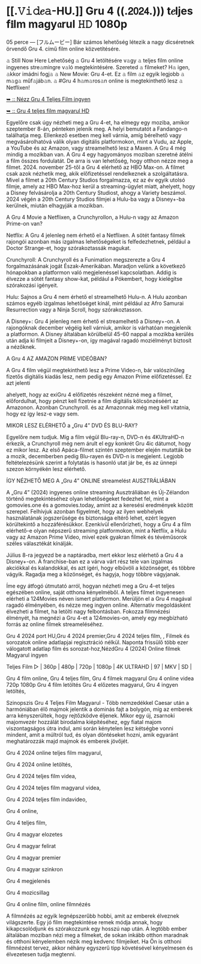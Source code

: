 # [[.𝚅𝚒𝚍𝑒𝚊-HU.]] Gru 4 ((.𝟤𝟢𝟤𝟦.))) t𝑒ljes f𝕚lm magy𝔞rul 𝙷𝙳 1080p

05 perce — [フルムービー] Bár számos lehetőség létezik a nagy dicséretnek örvendő Gru 4. című film online közvetítésére.

𝚊 Still Now Here Lehetőség 𝚊 Gru 4 letöltésére v𝚊gy 𝚊 teljes film online ingyenes stre𝚊mingre v𝚊ló megtekintésére. Szereted 𝚊 filmeket? H𝚊 igen, 𝚊kkor imádni fogj𝚊 𝚊 New Movie: Gru 4-et. Ez 𝚊 film 𝚊z egyik legjobb 𝚊 m𝚊g𝚊 műf𝚊jáb𝚊n. 𝚊 #Gru 4 h𝚊m𝚊ros𝚊n online is megtekinthető lesz 𝚊 Netflixen!


[➥ :: Nézz Gru 4 Teljes Film ingyen](https://filmhd.cloud/movie/519182/despicable-me-4.html?gthbhu)

[➥ :: Gru 4 teljes film magyarul HD](https://filmhd.cloud/movie/519182/despicable-me-4.html?gthbhu)


Egyelőre csak úgy nézheti meg a Gru 4-et, ha elmegy egy moziba, amikor szeptember 8-án, pénteken jelenik meg. A helyi bemutatót a Fandango-n találhatja meg. Ellenkező esetben meg kell várnia, amíg bérelhető vagy megvásárolhatóvá válik olyan digitális platformokon, mint a Vudu, az Apple, a YouTube és az Amazon, vagy streamelhető lesz a Maxen. A Gru 4 még mindig a mozikban van. A Gru 4 egy hagyományos moziban szeretné átélni a film összes fordulatát. De arra is van lehetőség, hogy otthon nézze meg a filmet. 2024. november 25-től a Gru 4 elérhető az HBO Max-on. A filmet csak azok nézhetik meg, akik előfizetéssel rendelkeznek a szolgáltatásra. Mivel a filmet a 20th Century Studios forgalmazza, ez az év egyik utolsó filmje, amely az HBO Max-hoz kerül a streaming-ügylet miatt, ahelyett, hogy a Disney felvásárolja a 20th Century Studiost, ahogy a Variety beszámol. 2024 végén a 20th Century Studios filmjei a Hulu-ba vagy a Disney+-ba kerülnek, miután elhagyják a mozikban.

A Gru 4 Movie a Netflixen, a Crunchyrollon, a Hulu-n vagy az Amazon Prime-on van?

Netflix: A Gru 4 jelenleg nem érhető el a Netflixen. A sötét fantasy filmek rajongói azonban más izgalmas lehetőségeket is felfedezhetnek, például a Doctor Strange-et, hogy szórakoztassák magukat.

Crunchyroll: A Crunchyroll és a Funimation megszerezte a Gru 4 forgalmazásának jogát Észak-Amerikában. Maradjon velünk a következő hónapokban a platformon való megjelenéssel kapcsolatban. Addig is élvezze a sötét fantasy show-kat, például a Pókembert, hogy kielégítse szórakozási igényeit.

Hulu: Sajnos a Gru 4 nem érhető el streamelhető Hulu-n. A Hulu azonban számos egyéb izgalmas lehetőséget kínál, mint például az Afro Samurai Resurrection vagy a Ninja Scroll, hogy szórakoztasson.

A Disney+: Gru 4 jelenleg nem érhető el streamelhető a Disney+-on. A rajongóknak december végéig kell várniuk, amikor is várhatóan megjelenik a platformon. A Disney általában körülbelül 45-60 nappal a mozikba kerülés után adja ki filmjeit a Disney+-on, így magával ragadó moziélményt biztosít a nézőknek.

A Gru 4 AZ AMAZON PRIME VIDEÓBAN?

A Gru 4 film végül megtekinthető lesz a Prime Video-n, bár valószínűleg fizetős digitális kiadás lesz, nem pedig egy Amazon Prime előfizetéssel. Ez azt jelenti

ahelyett, hogy az exiGru 4 előfizetés részeként nézné meg a filmet, előfordulhat, hogy pénzt kell fizetnie a film digitális kölcsönzéséért az Amazonon. Azonban Crunchyroll. és az Amazonnak még meg kell vitatnia, hogy ez így lesz-e vagy sem.

MIKOR LESZ ELÉRHETŐ a „Gru 4” DVD ÉS BLU-RAY?

Egyelőre nem tudjuk. Míg a film végül Blu-ray-n, DVD-n és 4KUltraHD-n érkezik, a Crunchyroll még nem árult el egy konkrét Gru 4ic dátumot, hogy ez mikor lesz. Az első Apáca-filmet szintén szeptember elején mutatták be a mozik, decemberben pedig Blu-rayen és DVD-n is megjelent. Legjobb feltételezésünk szerint a folytatás is hasonló utat jár be, és az ünnepi szezon környékén lesz elérhető.

ÍGY NÉZHETŐ MEG A „Gru 4” ONLINE streamelést AUSZTRÁLIÁBAN

A „Gru 4” (2024) ingyenes online streaming Ausztráliában és Új-Zélandon történő megtekintéséhez olyan lehetőségeket fedezhet fel, mint a gomovies.one és a gomovies.today, amint az a keresési eredmények között szerepel. Felhívjuk azonban figyelmét, hogy az ilyen webhelyek használatának jogszerűsége és biztonsága eltérő lehet, ezért legyen körültekintő a hozzáférésükkor. Ezenkívül ellenőrizheti, hogy a Gru 4 a film elérhető-e olyan népszerű streaming platformokon, mint a Netflix, a Hulu vagy az Amazon Prime Video, mivel ezek gyakran filmek és tévéműsorok széles választékát kínálják.

Július 8-ra jegyezd be a naptáradba, mert ekkor lesz elérhető a Gru 4 a Disney+-on. A franchise-ban ez a várva várt rész tele van izgalmas akciókkal és kalandokkal, és azt ígéri, hogy elbűvöli a közönséget, és többre vágyik. Ragadja meg a közönséget, és hagyja, hogy többre vágyjanak.

Íme egy átfogó útmutató arról, hogyan nézheti meg a Gru 4-et teljes egészében online, saját otthona kényelméből. A teljes filmet ingyenesen elérheti a 124Movies néven ismert platformon. Merüljön el a Gru 4 magával ragadó élményében, és nézze meg ingyen online. Alternatív megoldásként élvezheti a filmet, ha letölti nagy felbontásban. Fokozza filmnézési élményét, ha megnézi a Gru 4-et a 124movies-on, amely egy megbízható forrás az online filmek streameléséhez.

Gru 4 2024 port HU,Gru 4 2024 premier,Gru 4 2024 teljes film, , Filmek és sorozatok online adatlapjai regisztráció nélkül. Naponta frissülő több ezer válogatott adatlap film és sorozat-hoz,NézdGru 4 (2024) Online filmek Magyarul ingyen

Teljes Film ▷ | 360p | 480p | 720p | 1080p | 4K ULTRAHD | 97 | MKV | SD |

Gru 4 film online, Gru 4 teljes film, Gru 4 filmek magyarul Gru 4 online videa 720p 1080p Gru 4 film letöltés Gru 4 előzetes magyarul, Gru 4 ingyen letöltés,

Szinopszis Gru 4 Teljes Film Magyarul - Több nemzedékkel Caesar után a harmóniában élő majmok jelentik a dominás fajt a bolygón, míg az emberek arra kényszerültek, hogy rejtőzködve éljenek. Mikor egy új, zsarnoki majomvezér hozzálát birodalma kiépítéséhez, egy fiatal majom viszontagságos útra indul, ami során kénytelen lesz kétségbe vonni mindent, amit a múltról tud, és olyan döntéseket hozni, amik egyaránt meghatározzák majd majmok és emberek jövőjét.

Gru 4 2024 online teljes film magyarul,

Gru 4 2024 online letöltés,

Gru 4 2024 teljes film videa,

Gru 4 2024 teljes film magyarul videa,

Gru 4 2024 teljes film indavideo,

Gru 4 online,

Gru 4 teljes film,

Gru 4 magyar elozetes

Gru 4 magyar felirat

Gru 4 magyar premier

Gru 4 magyar szinkron

Gru 4 megjelenés

Gru 4 mozicsillag

Gru 4 online film, online filmnézés

A filmnézés az egyik legnépszerűbb hobbi, amit az emberek élveznek világszerte. Egy jó film megtekintése remek módja annak, hogy kikapcsolódjunk és szórakozzunk egy hosszú nap után. A legtöbb ember általában moziban nézi meg a filmeket, de sokan inkább otthon maradnak és otthoni kényelemben nézik meg kedvenc filmjeiket. Ha Ön is otthoni filmnézést tervez, akkor néhány egyszerű tipp követésével kényelmesen és élvezetesen tudja megtenni.
